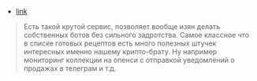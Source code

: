 - [link](https://app.boto.io)

> Есть такой крутой сервис, позволяет вообще изян делать собственных ботов без сильного задротства. Самое классное что в списке готовых рецептов есть много полезных штучек интересных именно нашему крипто-брату. Ну например мониторинг коллекции на опенси с отправкой уведомлений о продажах в телеграм и т.д.